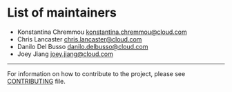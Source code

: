 List of maintainers
===================

* Konstantina Chremmou <konstantina.chremmou@cloud.com>
* Chris Lancaster <chris.lancaster@cloud.com>
* Danilo Del Busso <danilo.delbusso@cloud.com>
* Joey Jiang <joey.jiang@cloud.com>

-----------------------------------------------------------------------------

For information on how to contribute to the project, please see [CONTRIBUTING](./CONTRIBUTING.md) file.

